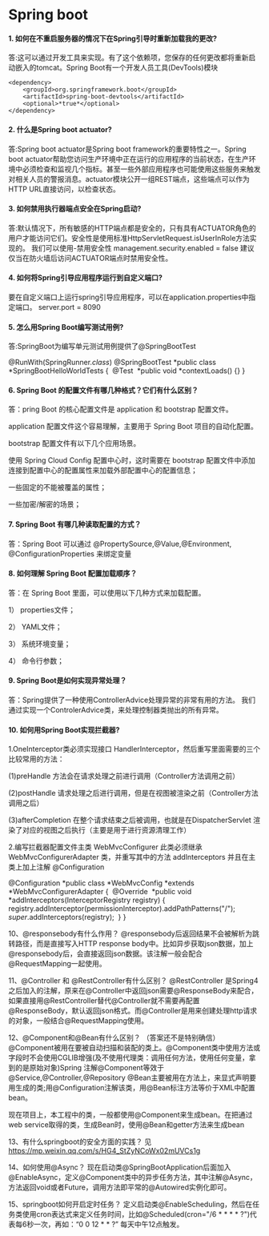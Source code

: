 # Spring boot

#### 1. 如何在不重启服务器的情况下在Spring引导时重新加载我的更改?

答:这可以通过开发工具来实现。有了这个依赖项，您保存的任何更改都将重新启动嵌入的tomcat。Spring Boot有一个开发人员工具(DevTools)模块

```
<dependency>
    <groupId>org.springframework.boot</groupId>
    <artifactId>spring-boot-devtools</artifactId>
    <optional>*true*</optional>
</dependency>
```

#### 2. 什么是Spring boot actuator?

答:Spring boot actuator是Spring boot framework的重要特性之一。Spring boot actuator帮助您访问生产环境中正在运行的应用程序的当前状态，在生产环境中必须检查和监视几个指标。甚至一些外部应用程序也可能使用这些服务来触发对相关人员的警报消息。actuator模块公开一组REST端点，这些端点可以作为HTTP URL直接访问，以检查状态。

#### 3. 如何禁用执行器端点安全在Spring启动?

答:默认情况下，所有敏感的HTTP端点都是安全的，只有具有ACTUATOR角色的用户才能访问它们。安全性是使用标准HttpServletRequest.isUserInRole方法实现的。
我们可以使用-禁用安全性
management.security.enabled = false
建议仅当在防火墙后访问ACTUATOR端点时禁用安全性。

#### 4. 如何将Spring引导应用程序运行到自定义端口?

要在自定义端口上运行spring引导应用程序，可以在application.properties中指定端口。
server.port = 8090

#### 5. 怎么用Spring Boot编写测试用例?

答:SpringBoot为编写单元测试用例提供了@SpringBootTest

@RunWith(SpringRunner.*class*)
@SpringBootTest
*public class *SpringBootHelloWorldTests {
​    @Test
​    *public void *contextLoads() {}
}

#### 6. Spring Boot 的配置文件有哪几种格式？它们有什么区别？

答：pring Boot 的核心配置文件是 application 和 bootstrap 配置文件。

application 配置文件这个容易理解，主要用于 Spring Boot 项目的自动化配置。

bootstrap 配置文件有以下几个应用场景。

使用 Spring Cloud Config 配置中心时，这时需要在 bootstrap 配置文件中添加连接到配置中心的配置属性来加载外部配置中心的配置信息；

一些固定的不能被覆盖的属性；

一些加密/解密的场景；

#### 7. Spring Boot 有哪几种读取配置的方式？

答：Spring Boot 可以通过 @PropertySource,@Value,@Environment, @ConfigurationProperties 来绑定变量

#### 8. 如何理解 Spring Boot 配置加载顺序？

答：在 Spring Boot 里面，可以使用以下几种方式来加载配置。

1） properties文件；

2） YAML文件；

3） 系统环境变量；

4） 命令行参数；

#### 9. Spring Boot是如何实现异常处理？

答：Spring提供了一种使用ControllerAdvice处理异常的非常有用的方法。 我们通过实现一个ControlerAdvice类，来处理控制器类抛出的所有异常。

#### 10. 如何用Spring Boot实现拦截器?

1.OneInterceptor类必须实现接口 HandlerInterceptor，然后重写里面需要的三个比较常用的方法：

(1)preHandle  方法会在请求处理之前进行调用（Controller方法调用之前）

(2)postHandle  请求处理之后进行调用，但是在视图被渲染之前（Controller方法调用之后）

(3)afterCompletion  在整个请求结束之后被调用，也就是在DispatcherServlet 渲染了对应的视图之后执行（主要是用于进行资源清理工作）

2.编写拦截器配置文件主类 WebMvcConfigurer  此类必须继承  WebMvcConfigurerAdapter 类，并重写其中的方法  addInterceptors   并且在主类上加上注解  @Configuration  

@Configuration
*public class *WebMvcConfig *extends *WebMvcConfigurerAdapter {
​    @Override
​    *public void *addInterceptors(InterceptorRegistry registry) {
​        registry.addInterceptor(permissionInterceptor).addPathPatterns("/");
​        *super*.addInterceptors(registry);
​    }
}

10、@responsebody有什么作用？
@responsebody后返回结果不会被解析为跳转路径，而是直接写入HTTP response body中。比如异步获取json数据，加上@responsebody后，会直接返回json数据。该注解一般会配合@RequestMapping一起使用。

11、@Controller 和 @RestController有什么区别？
@RestController 是Spring4之后加入的注解，原来在@Controller中返回json需要@ResponseBody来配合，如果直接用@RestController替代@Controller就不需要再配置@ResponseBody，默认返回json格式。而@Controller是用来创建处理http请求的对象，一般结合@RequestMapping使用。

12、@Component和@Bean有什么区别？ （答案还不是特别确信）
@Component被用在要被自动扫描和装配的类上。@Component类中使用方法或字段时不会使用CGLIB增强(及不使用代理类：调用任何方法，使用任何变量，拿到的是原始对象)Spring 注解@Component等效于@Service,@Controller,@Repository
@Bean主要被用在方法上，来显式声明要用生成的类;用@Configuration注解该类，用@Bean标注方法等价于XML中配置bean。

现在项目上，本工程中的类，一般都使用@Component来生成bean。在把通过web service取得的类，生成Bean时，使用@Bean和getter方法来生成bean

13、有什么springboot的安全方面的实践？
见
https://mp.weixin.qq.com/s/HG4_StZyNCoWx02mUVCs1g

14、如何使用@Async？
现在启动类@SpringBootApplication后面加入@EnableAsync，定义@Component类中的异步任务方法，其中注解@Async，方法返回void或者Future<T>，调用方法即平常的@Autowired实例化即可。

15、springboot如何开启定时任务？
定义启动类@EnableScheduling，然后在任务类使用cron表达式来定义任务时间，比如@Scheduled(cron="/6 * * * * ?")代表每6秒一次，再如：“0 0 12 * * ?” 每天中午12点触发。
